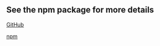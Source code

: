 ## See the npm package for more details

[GitHub](https://github.com/tiavina-mika/mui-tiptap-editor)

[npm](https://www.npmjs.com/package/mui-tiptap-editor)
